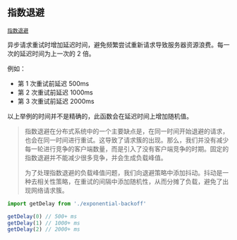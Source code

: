 ## 指数退避

[`指数退避`](https://en.wikipedia.org/wiki/Exponential_backoff)

异步请求重试时增加延迟时间，避免频繁尝试重新请求导致服务器资源浪费。每一次的延迟时间为上一次的 2 倍。

例如：
 - 第 1 次重试前延迟 500ms
 - 第 2 次重试前延迟 1000ms
 - 第 3 次重试前延迟 2000ms

以上举例的时间并不是精确的，此函数会在延迟时间上增加随机值。

>指数退避在分布式系统中的一个主要缺点是，在同一时间开始退避的请求，也会在同一时间进行重试。这导致了请求簇的出现。那么，我们并没有减少每一轮进行竞争的客户端数量，而是引入了没有客户端竞争的时期。固定的指数退避并不能减少很多竞争，并会生成负载峰值。
>
> 为了处理指数退避的负载峰值问题，我们向退避策略中添加抖动。抖动是一种去相关性策略，在重试的间隔中添加随机性，从而分摊了负载，避免了出现网络请求簇。

```ts
import getDelay from './exponential-backoff'

getDelay(0) // 500+ ms
getDelay(1) // 1000+ ms
getDelay(2) // 2000+ ms
```
